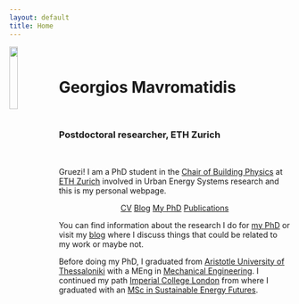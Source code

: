 ```yaml
---
layout: default
title: Home
---
```


<img align="left" src="http://mavromatidis.me/downloads/Mavromatidis_circle.png"  width="17%" height="17%">

&nbsp; <h1>Georgios Mavromatidis</h1>

&nbsp; <h3>Postdoctoral researcher, ETH Zurich</h3>

<center><p class="social-icons">
      <a href="https:// scholar.google.ch/citations?user=ki0AOEEAAAAJ&hl=en" target="_blank"><i class="fa fa-graduation-cap fa-2x"></i></a> &nbsp; &nbsp;
      <a href="https://www.linkedin.com/in/gmavrom" target="_blank"><i class="fa fa-linkedin fa-2x"></i></a> &nbsp; &nbsp;
      <a href="https://twitter.com/gmavrom" target="_blank"><i class="fa fa-twitter fa-2x"></i></a> &nbsp; &nbsp;
      <a href="https://github.com/gmavrom" target="_blank"><i class="fa fa-github fa-2x"></i></a> &nbsp; &nbsp;
</p></center>

Gruezi! I am a PhD student in the [Chair of Building Physics][] at [ETH Zurich][] involved in Urban Energy Systems research and this is my personal webpage.

<center><p>
  <a href="http://mavromatidis.me/cv/" class="btn">CV</a>
  <a href="http://mavromatidis.me/blog/" class="btn">Blog</a>
  <a href="http://mavromatidis.me/my-phd/" class="btn">My PhD</a>
  <a href="http://mavromatidis.me/publications/" class="btn">Publications</a>
</p></center>

You can find information about the research I do for [my PhD][] or visit my [blog][] where I discuss things that could be related to my work or maybe not.

Before doing my PhD, I graduated from [Aristotle University of Thessaloniki][] with a MEng in [Mechanical Engineering][]. I continued my path [Imperial College London][] from where I graduated with an [MSc in Sustainable Energy Futures][].

<!-- This website uses <a href="http://jekyllrb.com/">jekyll</a>, <a href="http://getpoole.com">poole</a> and the <a href="http://hyde.getpoole.com/">hyde</a> theme. Logo courtesy of <a href="http://katlab.github.com">kat</a>.
Hosted on <a href="https://pages.github.com/">Github Pages</a>. Domain by <a href="https://iwantmyname.com">iwantmyname</a>. -->

[Chair of Building Physics]: http://carmeliet.arch.ethz.ch/
[ETH Zurich]: https://www.ethz.ch/en.html
[Aristotle University of Thessaloniki]: http://www.auth.gr/
[Mechanical Engineering]: http://www.meng.auth.gr/
[Imperial College London]: http://www.imperial.ac.uk/
[MSc in Sustainable Energy Futures]: https://www.imperial.ac.uk/energy-futures-lab/our-msc/
[my PhD]: http://mavromatidis.me/my-phd
[blog]: http://mavromatidis.me/blog
